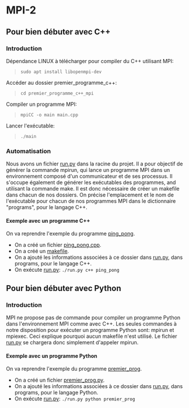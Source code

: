 # MPI-2

## Pour bien débuter avec C++

### Introduction

Dépendance LINUX à télécharger pour compiler du C++ utilisant MPI:
> `sudo apt install libopenmpi-dev`

Accéder au dossier premier_programme_c++:
> `cd premier_programme_c++_mpi`

Compiler un programme MPI:
> `mpiCC -o main main.cpp`

Lancer l'exécutable:
> `./main`

### Automatisation

Nous avons un fichier [run.py](run.py) dans la racine du projet.
Il a pour objectif de générer la commande mpirun, qui lance
un programme MPI dans un environnement composé d'un communicateur
et de ses processus. Il s'occupe également de générer les exécutables des programmes, and utilisant la commande make.
Il est donc nécessaire de créer un makefile dans chacun de nos dossiers. On précise l'emplacement et le nom de l'exécutable pour chacun de nos programmes MPI dans le dictionnaire "programs", pour le langage C++.

#### Exemple avec un programme C++

On va reprendre l'exemple du programme [ping_pong](C++/send_and_receive).

- On a créé un fichier [ping_pong.cpp](C++/send_and_receive/ping_pong.cpp).
- On a créé un [makefile](C++/send_and_receive/makefile).
- On a ajouté les informations associées à ce dossier dans [run.py](run.py), dans programs, pour le langage C++.
- On exécute [run.py](run.py): `./run.py c++ ping_pong`

## Pour bien débuter avec Python

### Introduction

MPI ne propose pas de commande pour compiler un programme Python dans l'environnement MPI comme avec C++. Les seules commandes à notre disposition pour exécuter un programme Python sont: mpirun et mpiexec. Ceci explique pourquoi aucun makefile n'est utilisé. Le fichier [run.py](run.py) se chargera donc simplement d'appeler mpirun.

#### Exemple avec un programme Python

On va reprendre l'exemple du programme [premier_prog](Python/premier_programme_python_mpi).

- On a créé un fichier [premier_prog.py](Python/premier_programme_python_mpi/premier_prog.py).
- On a ajouté les informations associées à ce dossier dans [run.py](run.py), dans programs, pour le langage Python.
- On exécute [run.py](run.py): `./run.py python premier_prog`